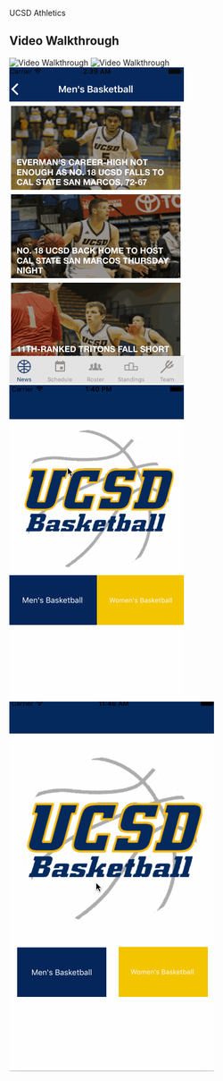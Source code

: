 UCSD Athletics

## Video Walkthrough 

<img src='GIFWalkthrough/stories.gif' title='Video Walkthrough of stories and news' width='' alt='Video Walkthrough' />


<img src='GIFWalkthrough/schedules.gif' title='Video Walkthrough of schedule, boxscore and game stats' width='' alt='Video Walkthrough' />

<img src='GIFWalkthrough/roster.gif' title='Video Walkthrough of roster and playerprofile' width='' alt='Video Walkthrough' />

<img src='GIFWalkthrough/standings.gif' title='Video Walkthrough of standings' width='' alt='Video Walkthrough' />

<img src='GIFWalkthrough/team.gif' title='Video Walkthrough of team stats' width='' alt='Video Walkthrough' />






